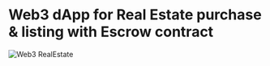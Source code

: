 # Web3 dApp for Real Estate purchase & listing with Escrow contract

![Web3 RealEstate](https://user-images.githubusercontent.com/66428242/212171615-520a07bd-5bbe-449a-af96-f730b9cb43ad.PNG)
